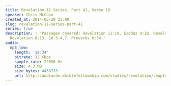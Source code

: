 ```yaml
---
title: Revelation 11 Series, Part 41, Verse 19
speaker: Chris McCann
created_at: 2014-05-29 21:00
slug: revelation-11-series-part-41
series: true
description: ! 'Passages covered: Revelation 11:19, Exodus 9:28, Revelation 11:13,
  Revelation 8:13, 10:3-4,7, Proverbs 6:34.'
audio:
  mp3_low:
    length: '18:34'
    bitrate: 32 Kbps
    sample_rate: 22050 Hz
    size: 4.3 MB
    size_bytes: 4458733
    url: http://audiocdn.ebiblefellowship.com/studies/revelation/chapter-11/2014.05.29_McCann_-_Revelation_11_Series_Part_41.mp3
---
```

